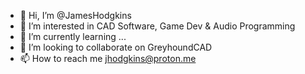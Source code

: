 - 👋 Hi, I’m @JamesHodgkins
- 👀 I’m interested in CAD Software, Game Dev & Audio Programming
- 🌱 I’m currently learning ...
- 💞️ I’m looking to collaborate on GreyhoundCAD
- 📫 How to reach me jhodgkins@proton.me

<!---
JamesHodgkins/JamesHodgkins is a ✨ special ✨ repository because its `README.md` (this file) appears on your GitHub profile.
You can click the Preview link to take a look at your changes.
--->
